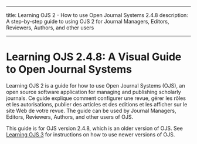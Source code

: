 - - -
title: Learning OJS 2 - How to use Open Journal Systems 2.4.8 description: A step-by-step guide to using OJS 2 for Journal Managers, Editors, Reviewers, Authors, and other users
- - -

# Learning OJS 2.4.8: A Visual Guide to Open Journal Systems

Learning OJS 2 is a guide for how to use Open Journal Systems (OJS), an open source software application for managing and publishing scholarly journals. Ce guide explique comment configurer une revue, gérer les rôles et les autorisations, publier des articles et des editions et les afficher sur le site Web de votre revue. The guide can be used by Journal Managers, Editors, Reviewers, Authors, and other users of OJS.

This guide is for OJS version 2.4.8, which is an older version of OJS. See [Learning OJS 3](https://docs.pkp.sfu.ca/learning-ojs/) for instructions on how to use newer versions of OJS.  
